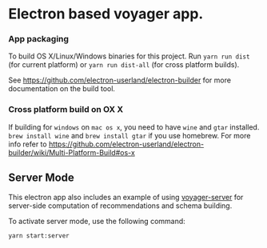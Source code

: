 # Electron based voyager app.

### App packaging

To build OS X/Linux/Windows binaries for this project. Run `yarn run dist` (for current platform) or `yarn run dist-all` (for cross platform builds).

See https://github.com/electron-userland/electron-builder for more documentation on the build tool.

### Cross platform build on OX X

If building for `windows` on `mac os x`, you need to have `wine` and `gtar` installed. `brew install wine` and `brew install gtar` if you use homebrew. For more info refer to https://github.com/electron-userland/electron-builder/wiki/Multi-Platform-Build#os-x

## Server Mode

This electron app also includes an example of using [voyager-server](https://github.com/vega/voyager-server) for server-side computation of recommendations and schema building.

To activate server mode, use the following command:

```
yarn start:server
```
